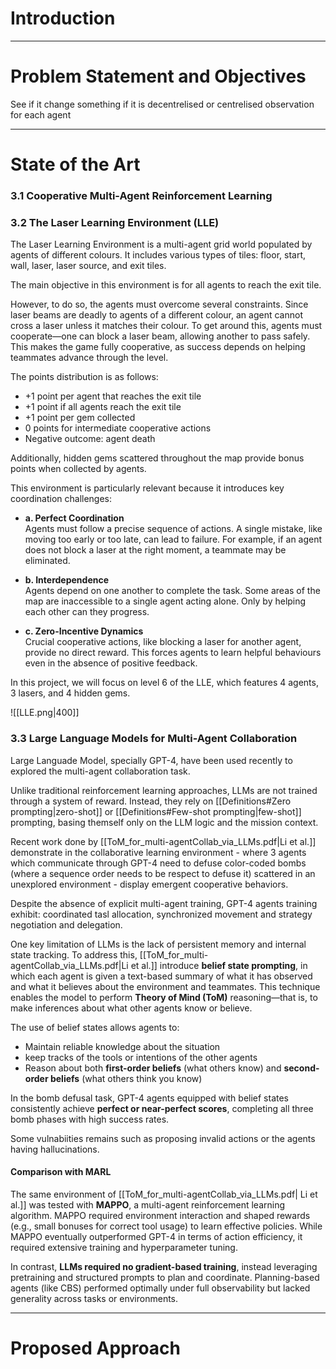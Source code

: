 
# Introduction 

---

# Problem Statement and Objectives 

See if it change something if it is decentrelised or centrelised observation for each agent

---

# State of the Art 

### 3.1 Cooperative Multi-Agent Reinforcement Learning

### 3.2 The Laser Learning Environment (LLE)

The Laser Learning Environment is a multi-agent grid world populated by agents of different colours. It includes various types of tiles: floor, start, wall, laser, laser source, and exit tiles.

The main objective in this environment is for all agents to reach the exit tile.

However, to do so, the agents must overcome several constraints. Since laser beams are deadly to agents of a different colour, an agent cannot cross a laser unless it matches their colour. To get around this, agents must cooperate—one can block a laser beam, allowing another to pass safely. This makes the game fully cooperative, as success depends on helping teammates advance through the level.

The points distribution is as follows: 
- +1 point per agent that reaches the exit tile
- +1 point if all agents reach the exit tile 
- +1 point per gem collected
- 0 points for intermediate cooperative actions
- Negative outcome: agent death

Additionally, hidden gems scattered throughout the map provide bonus points when collected by agents.

This environment is particularly relevant because it introduces key coordination challenges:

- **a. Perfect Coordination**  
    Agents must follow a precise sequence of actions. A single mistake, like moving too early or too late, can lead to failure. For example, if an agent does not block a laser at the right moment, a teammate may be eliminated.
    
- **b. Interdependence**  
    Agents depend on one another to complete the task. Some areas of the map are inaccessible to a single agent acting alone. Only by helping each other can they progress.
    
- **c. Zero-Incentive Dynamics**  
    Crucial cooperative actions, like blocking a laser for another agent, provide no direct reward. This forces agents to learn helpful behaviours even in the absence of positive feedback.

In this project, we will focus on level 6 of the LLE, which features 4 agents, 3 lasers, and 4 hidden gems.

![[LLE.png|400]]

### 3.3 Large Language Models for Multi-Agent Collaboration

Large Languade Model, specially GPT-4, have been used recently to explored the multi-agent collaboration task. 

Unlike traditional reinforcement learning approaches, LLMs are not trained through a system of reward. Instead, they rely on [[Definitions#Zero prompting|zero-shot]] or [[Definitions#Few-shot prompting|few-shot]] prompting, basing themself only on the LLM logic and the mission context. 

Recent work done by [[ToM_for_multi-agentCollab_via_LLMs.pdf|Li et al.]] demonstrate in the collaborative learning environment - where 3 agents which communicate through GPT-4 need to defuse color-coded bombs (where a sequence order needs to be respect to defuse it) scattered in an unexplored environment - display emergent cooperative behaviors. 

Despite the absence of explicit multi-agent training, GPT-4 agents training exhibit: coordinated tasl allocation, synchronized movement and strategy negotiation and delegation. 

One key limitation of LLMs is the lack of persistent memory and internal state tracking. To address this, [[ToM_for_multi-agentCollab_via_LLMs.pdf|Li et al.]] introduce **belief state prompting**, in which each agent is given a text-based summary of what it has observed and what it believes about the environment and teammates. This technique enables the model to perform **Theory of Mind (ToM)** reasoning—that is, to make inferences about what other agents know or believe.

The use of belief states allows agents to: 
- Maintain reliable knowledge about the situation
- keep tracks of the tools or intentions of the other agents 
- Reason about both **first-order beliefs** (what others know) and **second-order beliefs** (what others think you know)

In the bomb defusal task, GPT-4 agents equipped with belief states consistently achieve **perfect or near-perfect scores**, completing all three bomb phases with high success rates.

Some vulnabiities remains such as proposing invalid actions or the agents having hallucinations. 
#### Comparison with MARL 

The same environment of [[ToM_for_multi-agentCollab_via_LLMs.pdf| Li et al.]] was tested with **MAPPO**, a multi-agent reinforcement learning algorithm. MAPPO required environment interaction and shaped rewards (e.g., small bonuses for correct tool usage) to learn effective policies. While MAPPO eventually outperformed GPT-4 in terms of action efficiency, it required extensive training and hyperparameter tuning.

In contrast, **LLMs required no gradient-based training**, instead leveraging pretraining and structured prompts to plan and coordinate. Planning-based agents (like CBS) performed optimally under full observability but lacked generality across tasks or environments.




--- 

# Proposed Approach




